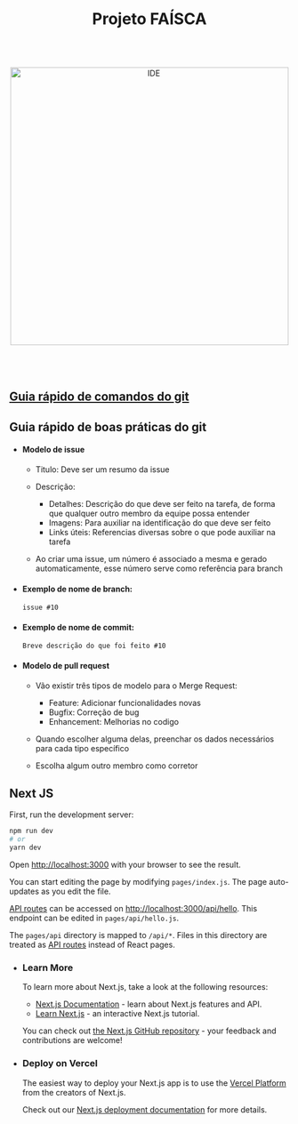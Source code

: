 

<h1 align="center"> Projeto FAÍSCA </h1>

<div align="center">
  <br/><br/><br/>
  <a href="https://www.idejr.com.br/">
  <img alt="IDE" src="https://user-images.githubusercontent.com/20328442/192912878-c3789fbd-3e3e-49dd-b357-ea1cf33c2285.png" width="500" align="center"/>
  <br/><br/><br/><br/>
</div>



## [Guia rápido de comandos do git](https://rogerdudler.github.io/git-guide/index.pt_BR.html)

## Guia rápido de boas práticas do git

  - #### Modelo de issue
  
    - Titulo: Deve ser um resumo da issue
    
    - Descrição:
    
      - Detalhes: Descrição do que deve ser feito na tarefa, de forma que qualquer outro membro da equipe possa entender
      - Imagens: Para auxiliar na identificação do que deve ser feito
      - Links úteis: Referencias diversas sobre o que pode auxiliar na tarefa

    - Ao criar uma issue, um número é associado a mesma e gerado automaticamente, esse número serve como referência para branch

  - #### Exemplo de nome de branch:
    ```
    issue #10
    ```
  - #### Exemplo de nome de commit:
    ```
    Breve descrição do que foi feito #10
    ```
      
  - #### Modelo de pull request
    
    - Vão existir três tipos de modelo para o Merge Request:

      - Feature: Adicionar funcionalidades novas
      - Bugfix: Correção de bug
      - Enhancement: Melhorias no codigo
      
    - Quando escolher alguma delas, preenchar os dados necessários para cada tipo específico
    
    - Escolha algum outro membro como corretor
    
## Next JS

First, run the development server:

```bash
npm run dev
# or
yarn dev
```

Open [http://localhost:3000](http://localhost:3000) with your browser to see the result.

You can start editing the page by modifying `pages/index.js`. The page auto-updates as you edit the file.

[API routes](https://nextjs.org/docs/api-routes/introduction) can be accessed on [http://localhost:3000/api/hello](http://localhost:3000/api/hello). This endpoint can be edited in `pages/api/hello.js`.

The `pages/api` directory is mapped to `/api/*`. Files in this directory are treated as [API routes](https://nextjs.org/docs/api-routes/introduction) instead of React pages.

- ### Learn More

  To learn more about Next.js, take a look at the following resources:

  - [Next.js Documentation](https://nextjs.org/docs) - learn about Next.js features and API.
  - [Learn Next.js](https://nextjs.org/learn) - an interactive Next.js tutorial.

  You can check out [the Next.js GitHub repository](https://github.com/vercel/next.js/) - your feedback and contributions are welcome!

- ### Deploy on Vercel

  The easiest way to deploy your Next.js app is to use the [Vercel Platform](https://vercel.com/new?utm_medium=default-template&filter=next.js&utm_source=create-next-app&utm_campaign=create-next-app-readme) from the creators of Next.js.

  Check out our [Next.js deployment documentation](https://nextjs.org/docs/deployment) for more details.
